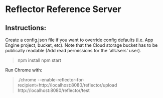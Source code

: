 <!-- Copyright 2016 The Chromium Authors. All rights reserved.
     Use of this source code is governed by a BSD-style license that can be
     found in the LICENSE file.
-->

Reflector Reference Server
==========================

## Instructions:

Create a config.json file if you want to override config defaults (i.e. App Engine project, bucket, etc).
Note that the Cloud storage bucket has to be publically readable (Add read permissions for the 'allUsers' user).

> npm install
> npm start

Run Chrome with:
> ./chrome --enable-reflector-for-recipient=http://localhost:8080/reflector/upload http://localhost:8080/reflector/test
